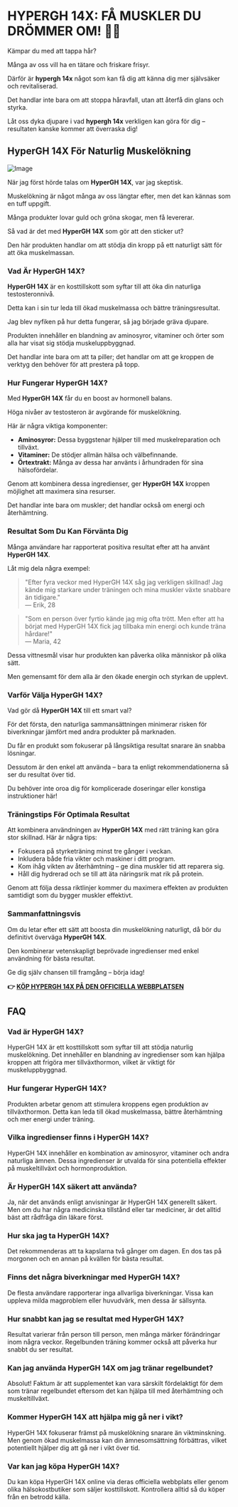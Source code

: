 # HYPERGH 14X: FÅ MUSKLER DU DRÖMMER OM! 💪✨

Kämpar du med att tappa hår? 

Många av oss vill ha en tätare och friskare frisyr. 

Därför är **hypergh 14x** något som kan få dig att känna dig mer självsäker och revitaliserad. 

Det handlar inte bara om att stoppa håravfall, utan att återfå din glans och styrka. 

Låt oss dyka djupare i vad **hypergh 14x** verkligen kan göra för dig – resultaten kanske kommer att överraska dig!

## HyperGH 14X För Naturlig Muskelökning

![Image](https://www2.sellhealth.com/111/hypergh14x_b_22_1.png)

När jag först hörde talas om **HyperGH 14X**, var jag skeptisk. 

Muskelökning är något många av oss längtar efter, men det kan kännas som en tuff uppgift.

Många produkter lovar guld och gröna skogar, men få levererar.

Så vad är det med **HyperGH 14X** som gör att den sticker ut?

Den här produkten handlar om att stödja din kropp på ett naturligt sätt för att öka muskelmassan.

### Vad Är HyperGH 14X?

**HyperGH 14X** är en kosttillskott som syftar till att öka din naturliga testosteronnivå. 

Detta kan i sin tur leda till ökad muskelmassa och bättre träningsresultat.

Jag blev nyfiken på hur detta fungerar, så jag började gräva djupare.

Produkten innehåller en blandning av aminosyror, vitaminer och örter som alla har visat sig stödja muskeluppbyggnad. 

Det handlar inte bara om att ta piller; det handlar om att ge kroppen de verktyg den behöver för att prestera på topp.

### Hur Fungerar HyperGH 14X?

Med **HyperGH 14X** får du en boost av hormonell balans. 

Höga nivåer av testosteron är avgörande för muskelökning. 

Här är några viktiga komponenter:

- **Aminosyror:** Dessa byggstenar hjälper till med muskelreparation och tillväxt.
- **Vitaminer:** De stödjer allmän hälsa och välbefinnande.
- **Örtextrakt:** Många av dessa har använts i århundraden för sina hälsofördelar.

Genom att kombinera dessa ingredienser, ger **HyperGH 14X** kroppen möjlighet att maximera sina resurser.

Det handlar inte bara om muskler; det handlar också om energi och återhämtning.

### Resultat Som Du Kan Förvänta Dig

Många användare har rapporterat positiva resultat efter att ha använt **HyperGH 14X**. 

Låt mig dela några exempel:

> "Efter fyra veckor med HyperGH 14X såg jag verkligen skillnad! Jag kände mig starkare under träningen och mina muskler växte snabbare än tidigare."  
> — Erik, 28

> "Som en person över fyrtio kände jag mig ofta trött. Men efter att ha börjat med HyperGH 14X fick jag tillbaka min energi och kunde träna hårdare!"  
> — Maria, 42

Dessa vittnesmål visar hur produkten kan påverka olika människor på olika sätt. 

Men gemensamt för dem alla är den ökade energin och styrkan de upplevt.

### Varför Välja HyperGH 14X?

Vad gör då **HyperGH 14X** till ett smart val? 

För det första, den naturliga sammansättningen minimerar risken för biverkningar jämfört med andra produkter på marknaden. 

Du får en produkt som fokuserar på långsiktiga resultat snarare än snabba lösningar.

Dessutom är den enkel att använda – bara ta enligt rekommendationerna så ser du resultat över tid.

Du behöver inte oroa dig för komplicerade doseringar eller konstiga instruktioner här!

### Träningstips För Optimala Resultat

Att kombinera användningen av **HyperGH 14X** med rätt träning kan göra stor skillnad. Här är några tips:

- Fokusera på styrketräning minst tre gånger i veckan.
- Inkludera både fria vikter och maskiner i ditt program.
- Kom ihåg vikten av återhämtning – ge dina muskler tid att reparera sig.
- Håll dig hydrerad och se till att äta näringsrik mat rik på protein.

Genom att följa dessa riktlinjer kommer du maximera effekten av produkten samtidigt som du bygger muskler effektivt.

### Sammanfattningsvis

Om du letar efter ett sätt att boosta din muskelökning naturligt, då bör du definitivt överväga **HyperGH 14X**. 

Den kombinerar vetenskapligt beprövade ingredienser med enkel användning för bästa resultat.

Ge dig själv chansen till framgång – börja idag!



**👉 [KÖP HYPERGH 14X PÅ DEN OFFICIELLA WEBBPLATSEN](https://gchaffi.com/bfYMEjXV)**

## FAQ

### Vad är HyperGH 14X?
HyperGH 14X är ett kosttillskott som syftar till att stödja naturlig muskelökning. Det innehåller en blandning av ingredienser som kan hjälpa kroppen att frigöra mer tillväxthormon, vilket är viktigt för muskeluppbyggnad.

### Hur fungerar HyperGH 14X?
Produkten arbetar genom att stimulera kroppens egen produktion av tillväxthormon. Detta kan leda till ökad muskelmassa, bättre återhämtning och mer energi under träning.

### Vilka ingredienser finns i HyperGH 14X?
HyperGH 14X innehåller en kombination av aminosyror, vitaminer och andra naturliga ämnen. Dessa ingredienser är utvalda för sina potentiella effekter på muskeltillväxt och hormonproduktion.

### Är HyperGH 14X säkert att använda?
Ja, när det används enligt anvisningar är HyperGH 14X generellt säkert. Men om du har några medicinska tillstånd eller tar mediciner, är det alltid bäst att rådfråga din läkare först.

### Hur ska jag ta HyperGH 14X?
Det rekommenderas att ta kapslarna två gånger om dagen. En dos tas på morgonen och en annan på kvällen för bästa resultat.

### Finns det några biverkningar med HyperGH 14X?
De flesta användare rapporterar inga allvarliga biverkningar. Vissa kan uppleva milda magproblem eller huvudvärk, men dessa är sällsynta.

### Hur snabbt kan jag se resultat med HyperGH 14X?
Resultat varierar från person till person, men många märker förändringar inom några veckor. Regelbunden träning kommer också att påverka hur snabbt du ser resultat.

### Kan jag använda HyperGH 14X om jag tränar regelbundet?
Absolut! Faktum är att supplementet kan vara särskilt fördelaktigt för dem som tränar regelbundet eftersom det kan hjälpa till med återhämtning och muskeltillväxt.

### Kommer HyperGH 14X att hjälpa mig gå ner i vikt?
HyperGH 14X fokuserar främst på muskelökning snarare än viktminskning. Men genom ökad muskelmassa kan din ämnesomsättning förbättras, vilket potentiellt hjälper dig att gå ner i vikt över tid.

### Var kan jag köpa HyperGH 14X?
Du kan köpa HyperGH 14X online via deras officiella webbplats eller genom olika hälsokostbutiker som säljer kosttillskott. Kontrollera alltid så du köper från en betrodd källa.
